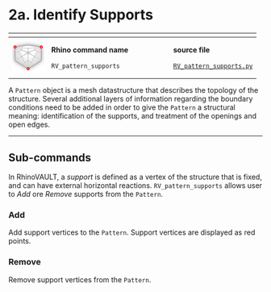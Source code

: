 # 2a. Identify Supports

<table><thead><tr><th></th><th width="228"></th><th></th></tr></thead><tbody><tr><td> <img src="../../.gitbook/assets/RV_supports (2).svg" alt=""></td><td><p><strong>Rhino command name</strong></p><p><code>RV_pattern_supports</code></p></td><td><p><strong>source file</strong></p><p><a href="../../../plugin/RV_pattern_supports.py"><code>RV_pattern_supports.py</code></a></p></td></tr></tbody></table>

A `Pattern` object is a mesh datastructure that describes the topology of the structure. Several additional layers of information regarding the boundary conditions need to be added in order to give the `Pattern` a structural meaning: identification of the supports, and treatment of the openings and open edges.



***

## Sub-commands

In RhinoVAULT, a _support_ is defined as a vertex of the structure that is fixed, and can have external horizontal reactions. `RV_pattern_supports` allows user to _Add_ ore _Remove_ supports from the `Pattern`.&#x20;

### Add

Add support vertices to the `Pattern`. Support vertices are displayed as red points.

### Remove

Remove support vertices from the `Pattern`.&#x20;
